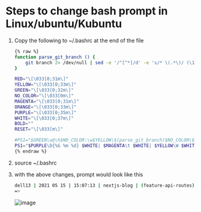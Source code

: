 Steps to change bash prompt in Linux/ubuntu/Kubuntu
====================================================

1. Copy the following to ~/.bashrc at the end of the file
    ```bash
    {% raw %}
    function parse_git_branch () {
        git branch 2> /dev/null | sed -e '/^[^*]/d' -e 's/* \(.*\)/ (\1)/'
    }

    RED="\[\033[0;31m\]"
    YELLOW="\[\033[0;33m\]"
    GREEN="\[\033[0;32m\]"
    NO_COLOR="\[\033[0m\]"
    MAGENTA="\[\033[0;31m\]"
    ORANGE="\[\033[0;33m\]"
    PURPLE="\[\033[0;35m\]"
    WHITE="\[\033[0;37m\]"
    BOLD=""
    RESET="\[\033[m\]"
    
    #PS1="$GREEN\u@\h$NO_COLOR:\w$YELLOW\$(parse_git_branch)$NO_COLOR\$ "
    PS1="$PURPLE\D{%G %m %d} $WHITE| $MAGENTA\t $WHITE| $YELLOW\W $WHITE|$GREEN\$(parse_git_branch)$RESET \n$RED=> $RESET"
    {% endraw %}
    ```
2. source ~/.bashrc
3. with the above changes, prompt would look like this
    ```bash
    dell13 | 2021 05 15 | 15:07:13 | nextjs-blog | (feature-api-routes) 
    =>
    ```
    
    ![image](https://user-images.githubusercontent.com/2945080/118355778-8f0ee180-b58f-11eb-88f2-93f59dcae848.png)




